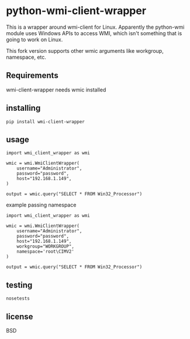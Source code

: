 # python-wmi-client-wrapper

This is a wrapper around wmi-client for Linux. Apparently the python-wmi module
uses Windows APIs to access WMI, which isn't something that is going to work on
Linux.

This fork version supports other wmic arguments like workgroup, namespace, etc.


## Requirements

wmi-client-wrapper needs wmic installed 

## installing

```
pip install wmi-client-wrapper
```

## usage

```
import wmi_client_wrapper as wmi

wmic = wmi.WmiClientWrapper(
    username="Administrator",
    password="password",
    host="192.168.1.149",
)

output = wmic.query("SELECT * FROM Win32_Processor")
```

example passing namespace
```
import wmi_client_wrapper as wmi

wmic = wmi.WmiClientWrapper(
    username="Administrator",
    password="password",
    host="192.168.1.149",
    workgroup="WORKGROUP",
    namespace='root\CIMV2'
)

output = wmic.query("SELECT * FROM Win32_Processor")
```


## testing

```
nosetests
```

## license

BSD

